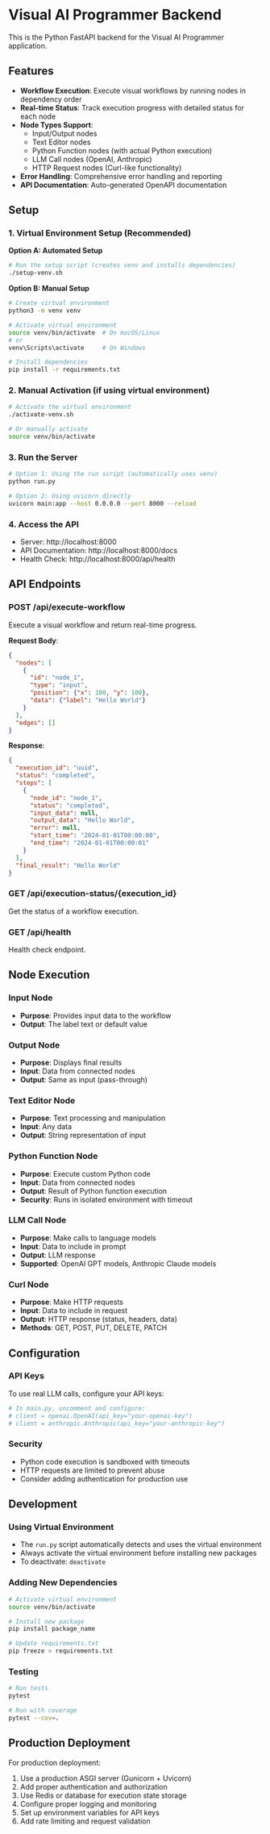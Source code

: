# Visual AI Programmer Backend

This is the Python FastAPI backend for the Visual AI Programmer application.

## Features

- **Workflow Execution**: Execute visual workflows by running nodes in dependency order
- **Real-time Status**: Track execution progress with detailed status for each node
- **Node Types Support**: 
  - Input/Output nodes
  - Text Editor nodes
  - Python Function nodes (with actual Python execution)
  - LLM Call nodes (OpenAI, Anthropic)
  - HTTP Request nodes (Curl-like functionality)
- **Error Handling**: Comprehensive error handling and reporting
- **API Documentation**: Auto-generated OpenAPI documentation

## Setup

### 1. Virtual Environment Setup (Recommended)

**Option A: Automated Setup**
```bash
# Run the setup script (creates venv and installs dependencies)
./setup-venv.sh
```

**Option B: Manual Setup**
```bash
# Create virtual environment
python3 -m venv venv

# Activate virtual environment
source venv/bin/activate  # On macOS/Linux
# or
venv\Scripts\activate     # On Windows

# Install dependencies
pip install -r requirements.txt
```

### 2. Manual Activation (if using virtual environment)
```bash
# Activate the virtual environment
./activate-venv.sh

# Or manually activate
source venv/bin/activate
```

### 3. Run the Server
```bash
# Option 1: Using the run script (automatically uses venv)
python run.py

# Option 2: Using uvicorn directly
uvicorn main:app --host 0.0.0.0 --port 8000 --reload
```

### 4. Access the API
- Server: http://localhost:8000
- API Documentation: http://localhost:8000/docs
- Health Check: http://localhost:8000/api/health

## API Endpoints

### POST /api/execute-workflow
Execute a visual workflow and return real-time progress.

**Request Body**:
```json
{
  "nodes": [
    {
      "id": "node_1",
      "type": "input",
      "position": {"x": 100, "y": 100},
      "data": {"label": "Hello World"}
    }
  ],
  "edges": []
}
```

**Response**:
```json
{
  "execution_id": "uuid",
  "status": "completed",
  "steps": [
    {
      "node_id": "node_1",
      "status": "completed",
      "input_data": null,
      "output_data": "Hello World",
      "error": null,
      "start_time": "2024-01-01T00:00:00",
      "end_time": "2024-01-01T00:00:01"
    }
  ],
  "final_result": "Hello World"
}
```

### GET /api/execution-status/{execution_id}
Get the status of a workflow execution.

### GET /api/health
Health check endpoint.

## Node Execution

### Input Node
- **Purpose**: Provides input data to the workflow
- **Output**: The label text or default value

### Output Node
- **Purpose**: Displays final results
- **Input**: Data from connected nodes
- **Output**: Same as input (pass-through)

### Text Editor Node
- **Purpose**: Text processing and manipulation
- **Input**: Any data
- **Output**: String representation of input

### Python Function Node
- **Purpose**: Execute custom Python code
- **Input**: Data from connected nodes
- **Output**: Result of Python function execution
- **Security**: Runs in isolated environment with timeout

### LLM Call Node
- **Purpose**: Make calls to language models
- **Input**: Data to include in prompt
- **Output**: LLM response
- **Supported**: OpenAI GPT models, Anthropic Claude models

### Curl Node
- **Purpose**: Make HTTP requests
- **Input**: Data to include in request
- **Output**: HTTP response (status, headers, data)
- **Methods**: GET, POST, PUT, DELETE, PATCH

## Configuration

### API Keys
To use real LLM calls, configure your API keys:

```python
# In main.py, uncomment and configure:
# client = openai.OpenAI(api_key="your-openai-key")
# client = anthropic.Anthropic(api_key="your-anthropic-key")
```

### Security
- Python code execution is sandboxed with timeouts
- HTTP requests are limited to prevent abuse
- Consider adding authentication for production use

## Development

### Using Virtual Environment
- The `run.py` script automatically detects and uses the virtual environment
- Always activate the virtual environment before installing new packages
- To deactivate: `deactivate`

### Adding New Dependencies
```bash
# Activate virtual environment
source venv/bin/activate

# Install new package
pip install package_name

# Update requirements.txt
pip freeze > requirements.txt
```

### Testing
```bash
# Run tests
pytest

# Run with coverage
pytest --cov=.
```

## Production Deployment

For production deployment:
1. Use a production ASGI server (Gunicorn + Uvicorn)
2. Add proper authentication and authorization
3. Use Redis or database for execution state storage
4. Configure proper logging and monitoring
5. Set up environment variables for API keys
6. Add rate limiting and request validation 